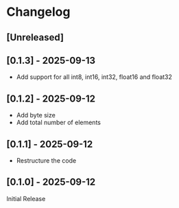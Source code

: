 # Changelog

## [Unreleased]

## [0.1.3] - 2025-09-13

- Add support for all int8, int16, int32, float16 and float32

## [0.1.2] - 2025-09-12

- Add byte size
- Add total number of elements

## [0.1.1] - 2025-09-12

- Restructure the code

## [0.1.0] - 2025-09-12

Initial Release
